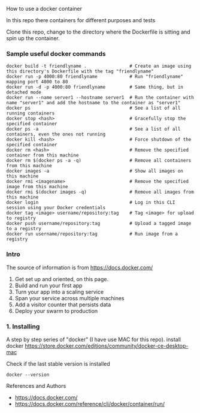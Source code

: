 How to use a docker container

In this repo there containers for different purposes and tests

Clone this repo, change to the directory where the Dockerfile is sitting and spin up the container.

### Sample useful docker commands
```
docker build -t friendlyname .                # Create an image using this directory's Dockerfile with the tag "friendlyname"
docker run -p 4000:80 friendlyname            # Run "friendlyname" mapping port 4000 to 80
docker run -d -p 4000:80 friendlyname         # Same thing, but in detached mode
docker run --name server1 --hostname server1  # Run the container with name "server1" and add the hostname to the container as "server1"
docker ps                                     # See a list of all running containers
docker stop <hash>                            # Gracefully stop the specified container
docker ps -a                                  # See a list of all containers, even the ones not running
docker kill <hash>                            # Force shutdown of the specified container
docker rm <hash>                              # Remove the specified container from this machine
docker rm $(docker ps -a -q)                  # Remove all containers from this machine
docker images -a                              # Show all images on this machine
docker rmi <imagename>                        # Remove the specified image from this machine
docker rmi $(docker images -q)                # Remove all images from this machine
docker login                                  # Log in this CLI session using your Docker credentials
docker tag <image> username/repository:tag    # Tag <image> for upload to registry
docker push username/repository:tag           # Upload a tagged image to a registry
docker run username/repository:tag            # Run image from a registry
```

### Intro

The source of information is from https://docs.docker.com/

1. Get set up and oriented, on this page.
2. Build and run your first app
3. Turn your app into a scaling service
4. Span your service across multiple machines
5. Add a visitor counter that persists data
6. Deploy your swarm to production


### 1. Installing

A step by step series of "docker" (I have use MAC for this repo).
install docker  https://store.docker.com/editions/community/docker-ce-desktop-mac

Check if the last stable version is installed

```
docker --version
```


References and Authors
- https://docs.docker.com/
- https://docs.docker.com/reference/cli/docker/container/run/
